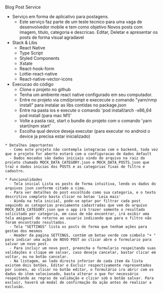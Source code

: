 Blog Post Service
   * Serviço em forma de aplicativo para postagens.
      - Este serviço faz parte de um teste tecnico para uma vaga de desenvolvedor mobile e tem como objetivo Novos posts com imagem, titulo, categoria e descricao. Editar, Deletar e apresentar os posts de forma visual agradavel
   * Stack & Libs
      - React Native
      - Type Script
      - Styled Components
      - Xstate
      - React-hook-form
      - Lottie-react-native
      - React-native-vector-icons
   * Execucao do código
     - Clone o projeto no github
     - Tenha um ambiente react native configurado em seu computador.
     - Entre no projeto via cmd/prompt e exececute o comando "yarn/nmp install" para instalar as libs contidas no package.json
     - Entre na pasta ios e execute o comando 'pod install/arch -x86_64 pod install (para mac M1)'
     - Volte a pasta raiz, start o bundle do projeto com o comando 'yarn start/npm start'
     - Escolha qual device deseja executar (para executar no android o device ja precisa estar inicializado)

    * Detalhes importantes
      - Como este projeto não contempla integracao com o backend, toda vez que o projeto for aberto estará com a configuracao de dados default
      - Dados mocados são dados iniciais vindo do arquivo na raiz do projeto chamado MOCK_DATA_CATEGORY.json e MOCK_DATA_POSTS.json que traz o dados inicias dos POSTS e as categorias fixas de filtro e cadastro.
      
    * Funcionalidades
      - Tela inicial Lista os posts de forma intuitiva, lendo os dados do arquivos json conforme citado a cima.
      - Para ver detalhes do post escolhido como sua categoria, e o texto descritivo completo basta clicar no botao 'Leia mais'
      - Ainda na tela inicial, pode-se optar por filtrar cada post seguindo as categorias previamente cadastradas que vem do arquivo MOCK_DATA_CATEGORY.json que o app irá trazer somente o resultado solicitado por categoria, em caso de não encontrar, irá exibir uma tela amigavel de retorno ao usuario indicando que para o filtro não foram encontrado resultados.
      - Tela "SETTINGS" lista os posts de forma que tenham ações para gestao dos mesmos
      - Header da pagina SETTINGS, contém um botao verde com simbolo "+ " para indicar uma ação de NOVO POST ao clicar abre o formulario para salvar um novo post.
      - Para incluir um novo post, preencha o formulario respeitando suas validações e clique em salvar, caso deseje cancelar, bastar clicar em voltar, ou no botão cancelar.
      - Na listagem, ao lado direito inferior de cada item da lista existem dois botões, Editar e Excluir respectivamente representados por icones, ao clicar no botão editar, o formulário ira abrir com os dados do item selecionado, basta alterar o que for necessário respeitando as regras de validação e clicar sob o botão salvar. Para excluir, haverá um modal de confirmação da ação antes de realizar a exclusão.
      
            
